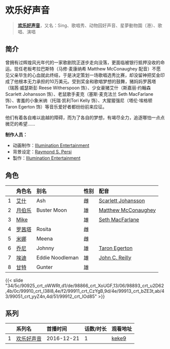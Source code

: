 # 欢乐好声音


> <u>**[欢乐好声音](https://bgm.tv/subject/183590)**</u>，又名：Sing、歌唱秀、动物园好声音、星夢動物園（港）、歌唱、演唱

## 简介

曾拥有过辉煌风光年代的一家歌剧院正逐步走向没落，更面临被银行抵押没收的命运。现任老板考拉巴斯特（马修·麦康纳希 Matthew McConaughey 配音）不愿见父亲毕生的心血就此终结，于是决定策划一场歌唱选秀比赛，却没留神把奖金印成了他根本无力承担的10万美元。受到奖金和歌唱梦想的鼓舞，猪妈妈罗茜塔（瑞茜·威瑟斯彭 Reese Witherspoon 饰）、少女豪猪艾什（斯嘉丽·约翰森 Scarlett Johansson 饰）、老鼠歌手麦克（塞斯·麦克法兰 Seth MacFarlane 饰）、害羞的小象米纳（托瑞·凯利Tori Kelly 饰）、大猩猩强尼（塔伦·埃格顿 Taron Egerton 饰）等音乐爱好者都纷纷前来应征。

他们有着各自难以逾越的障碍，而为了各自的梦想，有竭尽全力，追逐哪怕一点点微茫的希望……

**制作人员：**
- 动画制作：[Illumination Entertainment](https://bgm.tv/person/44240)
- 背景设定：[Raymond S. Persi](https://bgm.tv/person/44649)
- 製作：[Illumination Entertainment](https://bgm.tv/person/44240)

## 角色

|     |   角色名   |   别名  | 性别 |  配音  |
|:--- |:------  |:----      |:---  |:--   |
| 1 | [艾什](https://bgm.tv/character/90925) | Ash | 雌 | [Scarlett Johansson](https://bgm.tv/person/35108) |
| 2 | [月伯乐](https://bgm.tv/character/98866) | Buster Moon | 雄 | [Matthew McConaughey](https://bgm.tv/person/42374) |
| 3 | [Mike](https://bgm.tv/character/98893) |  | 雄 | [Seth MacFarlane](https://bgm.tv/person/42383) |
| 4 | [罗茜塔](https://bgm.tv/character/99910) | Rosita | 雌 |  |
| 5 | [米娜](https://bgm.tv/character/99911) | Meena | 雌 |  |
| 6 | [乔尼](https://bgm.tv/character/99913) | Johnny | 雄 | [Taron Egerton](https://bgm.tv/person/56769) |
| 7 | [埃迪](https://bgm.tv/character/99051) | Eddie Noodleman | 雄 | [John C. Reilly](https://bgm.tv/person/42419) |
| 8 | [甘特](https://bgm.tv/character/99912) | Gunter | 雄 |  |

{{< slide "34/5c/90925_crt_oWWRt,d1/de/98866_crt_XoUGF,13/06/98893_crt_u2D62,4b/0c/99910_crt_l38l8,4e/f2/99911_crt_CzYgB,9d/4e/99913_crt_bZE3t,ab/43/99051_crt_yyZ4n,4d/51/99912_crt_IOd85" >}}

## 系列

|     | 系列名   | 首播时间       | 话数/时长 | 观看地址                                                     |
| :-- | :---- | :--------- | :---- | :------------------------------------------------------- |
| 1   |[欢乐好声音](https://bgm.tv/subject/183590)| 2016-12-21 | 1     | [keke9](https://www.keke9.app/play/178283-4-116122.html) |



